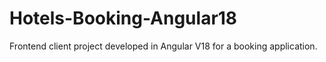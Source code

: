 # Hotels-Booking-Angular18
Frontend client project developed in Angular V18 for a booking application.
